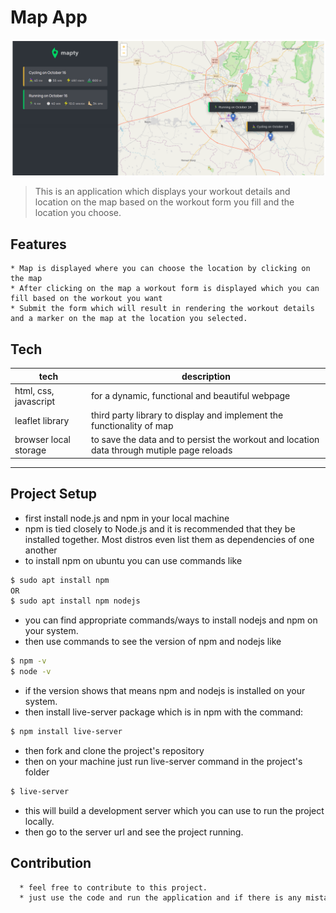 # Map App

![map image](map.png)

> This is an application which displays your workout details and location on the map based on the workout form you fill and the location you choose.

## Features

    * Map is displayed where you can choose the location by clicking on the map
    * After clicking on the map a workout form is displayed which you can fill based on the workout you want
    * Submit the form which will result in rendering the workout details and a marker on the map at the location you selected.

## Tech

| tech                  | description                                                                                |
| --------------------- | ------------------------------------------------------------------------------------------ |
| html, css, javascript | for a dynamic, functional and beautiful webpage                                            |
| leaflet library       | third party library to display and implement the functionality of map                      |
| browser local storage | to save the data and to persist the workout and location data through mutiple page reloads |

---

## Project Setup

- first install node.js and npm in your local machine
- npm is tied closely to Node.js and it is recommended that they be installed together. Most distros even list them as dependencies of one another
- to install npm on ubuntu you can use commands like

```bash
$ sudo apt install npm
OR
$ sudo apt install npm nodejs
```

- you can find appropriate commands/ways to install nodejs and npm on your system.
- then use commands to see the version of npm and nodejs like

```bash
$ npm -v
$ node -v
```

- if the version shows that means npm and nodejs is installed on your system.
- then install live-server package which is in npm with the command:

```bash
$ npm install live-server
```

- then fork and clone the project's repository
- then on your machine just run live-server command in the project's folder

```bash
$ live-server
```

- this will build a development server which you can use to run the project locally.
- then go to the server url and see the project running.

## Contribution

```bash
  * feel free to contribute to this project.
  * just use the code and run the application and if there is any mistake or a thing which i would have done better, just suggest to me.
```
